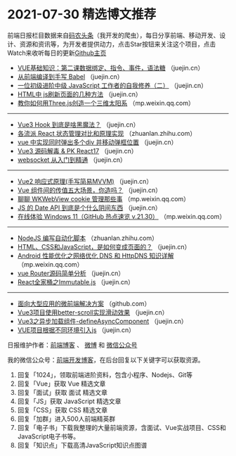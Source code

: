 # 2021-07-30 精选博文推荐

前端日报栏目数据来自[码农头条](https://toutiao.qdkfweb.cn/)（我开发的爬虫），每日分享前端、移动开发、设计、资源和资讯等，为开发者提供动力，点击Star按钮来关注这个项目，点击Watch来收听每日的更新[Github主页](https://github.com/kujian/frontendDaily)
* [VUE基础知识：第二课数据绑定、指令、事件，语法糖](https://juejin.cn/post/6990181368718164004) （juejin.cn）
* [从前端编译到手写 Babel](https://juejin.cn/post/6990223628809797669) （juejin.cn）
* [一位初级进阶中级 JavaScript 工作者的自我修养（二）](https://juejin.cn/post/6990176227118022693) （juejin.cn）
* [HTML中 js刷新页面的几种方法](https://juejin.cn/post/6990215416903647263) （juejin.cn）
* [教你如何用Three.js创造一个三维太阳系](https://mp.weixin.qq.com/s?__biz=MzUzNjk5MTE1OQ==&mid=2247507520&idx=1&sn=bfa27fc94e866324ec366bd9ce04864e) （mp.weixin.qq.com）

***
* [Vue3 Hook 到底是啥黑魔法？](https://juejin.cn/post/6990214006682157063) （juejin.cn）
* [各流派 React 状态管理对比和原理实现](https://zhuanlan.zhihu.com/p/394106764) （zhuanlan.zhihu.com）
* [vue 中实现同时弹出多个div 并移动弹框位置](https://juejin.cn/post/6990210267753742344) （juejin.cn）
* [Vue3 源码解毒 &amp; PK React17](https://juejin.cn/post/6990028188080406558) （juejin.cn）
* [websocket 从入门到精通](https://juejin.cn/post/6990195177298067463) （juejin.cn）

***
* [Vue2 响应式原理(手写简易MVVM)](https://juejin.cn/post/6990018362391265287) （juejin.cn）
* [Vue 组件间的传值五大场景，你造吗？](https://juejin.cn/post/6990194786997108773) （juejin.cn）
* [聊聊 WKWebView cookie 管理那些事](https://mp.weixin.qq.com/s/3USt5KwSShjjTl1vsvPkFQ) （mp.weixin.qq.com）
* [JS 的 Date API 到底是个什么阴间东西](https://juejin.cn/post/6990192134309543973) （juejin.cn）
* [在线体验 Windows 11（GitHub 热点速览 v.21.30）](https://mp.weixin.qq.com/s/NNe26jIVlhWh2L2lxnCsLg) （mp.weixin.qq.com）

***
* [NodeJS 编写自动化脚本](https://zhuanlan.zhihu.com/p/394411896) （zhuanlan.zhihu.com）
* [HTML、CSS和JavaScript，是如何变成页面的？](https://juejin.cn/post/6990184607853314084) （juejin.cn）
* [Android 性能优化之网络优化 DNS 和 HttpDNS 知识详解](https://mp.weixin.qq.com/s/AiBD7_M8yR8xA10232B7Xg) （mp.weixin.qq.com）
* [vue Router源码简单分析](https://juejin.cn/post/6990266419879346206) （juejin.cn）
* [React全家桶之Immutable.js](https://juejin.cn/post/6990183443233505294) （juejin.cn）

***
* [面向大型应用的微前端解决方案](https://github.com/ice-lab/icestark?hmsr=toutiao.io&utm_campaign=toutiao.io&utm_medium=toutiao.io&utm_source=toutiao.io) （github.com）
* [Vue3项目使用better-scroll实现滑动效果](https://juejin.cn/post/6990263672941576228) （juejin.cn）
* [Vue3之异步加载组件-defineAsyncComponent](https://juejin.cn/post/6990183087015477284) （juejin.cn）
* [VUE项目根据不同环境引入js](https://juejin.cn/post/6990250770536857607) （juejin.cn）

日报维护作者：[前端博客](https://qdkfweb.cn/) 、 [微博](http://weibo.com/kujian) 和 [微信公众号](https://open.weixin.qq.com/qr/code?username=caibaojian_com)

我的微信公众号：[前端开发博客](https://open.weixin.qq.com/qr/code?username=caibaojian_com)，在后台回复以下关键字可以获取资源。

1. 回复「1024」，领取前端进阶资料，包含小程序、Nodejs、Git等
2. 回复「Vue」获取 Vue 精选文章
3. 回复「面试」获取 面试 精选文章
4. 回复「JS」获取 JavaScript 精选文章
5. 回复「CSS」获取 CSS 精选文章
6. 回复「加群」进入500人前端精英群
7. 回复「电子书」下载我整理的大量前端资源，含面试、Vue实战项目、CSS和JavaScript电子书等。
8. 回复「知识点」下载高清JavaScript知识点图谱